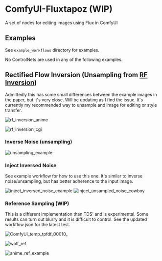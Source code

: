 # ComfyUI-Fluxtapoz (WIP)

A set of nodes for editing images using Flux in ComfyUI

## Examples

See `example_workflows` directory for examples.

No ControlNets are used in any of the following examples.

## Rectified Flow Inversion (Unsampling from [RF Inversion](https://rf-inversion.github.io/))
Admittedly this has some small differences between the example images in the paper, but it's very close. Will be updating as I find the issue.
It's currently my recommended way to unsample and image for editing or style transfer.

![rf_inversion_anime](https://github.com/user-attachments/assets/7d6bd218-7e97-439f-a801-cc301a76e1b0)

![rf_inversion_cgi](https://github.com/user-attachments/assets/9eb609e5-da9b-4b17-a344-ecdaf52ff582)

### Inverse Noise (unsampling)

![unsampling_example](https://github.com/user-attachments/assets/9c604a31-5cc9-49c2-9a08-98e7872591c2)

### Inject Inversed Noise

See example workflow for how to use this one. It's similar to inverse noise/unsampling, but has better adherence to the input image.

![inject_inversed_noise_example](https://github.com/user-attachments/assets/ee052855-12c6-47f7-8178-b4acfb2ca6b9)
![inject_unsampled_noise_cowboy](https://github.com/user-attachments/assets/4d92c591-e04d-4123-a432-d859a32e5f46)


### Reference Sampling (WIP)
This is a different implementation than TDS' and is experimental. Some results can turn out blurry and it is difficult to control.
See the updated workflow json for the latest test.

![ComfyUI_temp_tpfdf_00010_](https://github.com/user-attachments/assets/2233ae6a-e26d-4ca7-9493-b4cdefe2b470)

![wolf_ref](https://github.com/user-attachments/assets/739fe969-ed9b-43ae-aea2-586075bf2288)

![anime_ref_example](https://github.com/user-attachments/assets/4245bf2c-db2a-494b-adec-cc1f30ffda0b)


